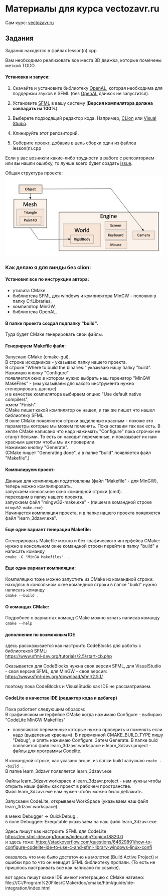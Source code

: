 # Материалы для курса vectozavr.ru

Сам курс: [vectozavr.ru](https://vectozavr.ru)

## Задания

Задания находятся в файлах lesson(n).cpp

Вам необходимо реализовать все места 3D движка, которые помечены меткой TODO.

<h4>Установка и запуск:</h4>

1) Скачайте и установите библиотеку [OpenAL](https://openal.org/downloads/), которая необходима для поддержки звуков в SFML (без [OpenAL](https://openal.org/downloads/) движок не запустится).


2) Установите [SFML](https://www.sfml-dev.org/download.php) в вашу систему (<b>Версия компилятора должна совпадать на 100%</b>).


2) Выберете подходящий редактор кода. Например, [CLion](https://www.jetbrains.com/clion/) или [Visual Studio](https://visualstudio.microsoft.com/ru/).
     

3) Клинируйте этот репозиторий.
    

4) Соберите проект, добавив в цель сборки один из файлов lesson(n).cpp

Если у вас возникли какие-либо трудности в работе с репозиторием или вы нашли ошибку, то лучше всего будет создать [issue](https://docs.github.com/en/issues/tracking-your-work-with-issues/creating-an-issue).

Общая структура проекта:
![Project demonstration](img/structure.png)




### Как делаю я для винды без clion:

#### Установил все по инструкции автора:
* утилита CMake
* библиотека SFML для windows и компилятора MinGW - положил в папку C:\Libraries,
* компилятор MinGW,
* библиотека OpenAL.


#### В папке проекта создал подпапку "build".<br>
Туда будет CMake генерировать свои файлы.

#### Генерируем Makefile файл:
Запускаю CMake (cmake-gui).<br>
В строке исходников - указываю папку нашего проекта.<br>
В строке "Where to build the binaries:" указываю нашу папку "build".<br>
Нажимаю кнопку "Configure". <br>
     появляется окно в котором нужно выбрать наш геренатор "MinGW MakeFiles" - (мы указываем для какого инструмента нужно сгенерировать данные)<br>
      и в качестве компилятора выбираем опцию "Use default native compilers",<br>
      жмем "Finish".<br>
     CMake пишет какой компилятор он нашел, и так же пишет что нашел библиотеку SFML. <br>
     В окне CMake появляются строки выделеные красным - похоже это параметры которые мы можем поменять. Пока оставим так как есть. В хелпе CMake написано что      надо нажимать "Configure" пока строчки не станут белыми. То есть он находит переменные, и показывает их нам красным цветом чтобы мы их проверили.<br>
Нажимаю кнопку "Generate". <br>
     (CMake пишет "Generating done", а в папке "build" появляется файл "Makefile".)<br>

#### Компилируем проект:
Данные для компиляции подготовлены (файл "Makefile" - для MinGW), теперь можно компилировать.<br>
запускаем консольное окно командной строки (cmd).<br>
переходим в папку нашего проекта. <br>
запускаем файл "mingw32-make.exe" - (пишем в командной строке `mingw32-make.exe`)<br>
Начинается компиляция проекта, и в папке нашего проекта появляется файл "learn_3dzavr.exe".<br>

#### Еще один вариант генерации Makefile:
Сгенерировать Makefile можно и без графического интерфейса CMake:<br>
нужно в консольном окне командной строки перейти в папку "build" и написать команду <br>
`cmake -G "MinGW Makefiles" ..`<br>

#### Еще один вариант компиляции:
Компиляцию тоже можно запустить из CMake из командной строки:<br>
находясь в консольном окне командной строки в папке "build" нужно написать команду<br>
`cmake --build .`<br>

#### О командах CMake:
Подробнее о вариантах команд CMake можно узнать написав команду <br>
`cmake --help`<br>


#### дополнение по возможным IDE
здесь рассказывается как настроить CodeBlocks для работы с библиотекой SFML:<br>
https://www.sfml-dev.org/tutorials/2.5/start-cb.php

Оказывается для CodeBlocks нужна своя версия SFML, для VisualStudio - своя версия SFML, для MinGW - своя версия:<br>
https://www.sfml-dev.org/download/sfml/2.5.1/

поэтому пока CodeBlocks и VisualStudio как IDE не рассматриваем.

#### CodeLite в качестве IDE (редактор кода и дебагер)
Пока работает следующим образом:<br>
В графическом интерфейсе CMake когда нажимаю Configure - выбираю "CodeLite MinGW Makefiles" <br>
 - появляются переменные которые нужно проверить и поменять если надо (выделеные красным). В переменной CMAKE_BUILD_TYPE пишу "Debug", и опять нажимаю Configure. Затем Generate.
В папке buid появляется файл learn_3dzavr.workspace и learn_3dzavr.project - файлы для программы Codelite.
 
В командной строке, как указано выше, из папки build запускаю 
`cmake --build .`<br>
В папке learn_3dzavr появляется learn_3dzavr.exe <br>

Файлы learn_3dzavr.workspace и learn_3dzavr.project - нам нужны чтобы открыть наши файлы как проект в рабочем пространстве.<br>
Файл learn_3dzavr.exe нам нужен чтобы можно было дебажить.

Запускаем CodeLite, открываем WorkSpace (указываем наш файл learn_3dzavr.workspace).<br>

в меню Debugger -> QuickDebug.. <br>
в поле  Debuggee: Exequtable указываем на наш файл learn_3dzavr.exe. <br>


Здесь пишут как настроить SFML для CodeLite <br>
https://en.sfml-dev.org/forums/index.php?topic=18820.0 <br>
и здесь тоже:
https://stackoverflow.com/questions/64629891/how-to-configure-codelite-ide-to-use-c-and-sfml-library-windows-linux-confi <br>

оказалось что мне было достаточно на молоток (Build Active Project) и ошибки про то что он невидит SFML библиотеку пропали. (То есть не пришлось настраивать все как написано по ссылке).

вот здесь пишут какие IDE имеют интеграцию с CMake нативно: <br>
file:///C:/Program%20Files/CMake/doc/cmake/html/guide/ide-integration/index.html <br>



